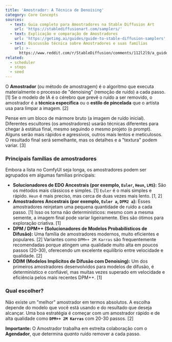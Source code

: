 ```yaml
---
title: 'Amostrador: A Técnica de Denoising'
category: Core Concepts
sources:
  - text: Guia completo para Amostradores na Stable Diffusion Art
    url: 'https://stablediffusionart.com/samplers/'
  - text: Explicação e comparação de Amostradores
    url: 'https://getimg.ai/guides/guide-to-stable-diffusion-samplers'
  - text: Discussão técnica sobre Amostradores e suas famílias
    url: >-
      https://www.reddit.com/r/StableDiffusion/comments/112l2l9/a_guide_to_the_various_samplers_and_what_they_do/
related:
  - scheduler
  - steps
  - seed
---
```


O **Amostrador** (ou método de amostragem) é o algoritmo que executa materialmente o processo de "denoising" (remoção de ruído) a cada passo. [1] Se o modelo de IA é o cérebro que prevê o ruído a ser removido, o amostrador é a **técnica específica** ou o **estilo de pincelada** que o artista usa para limpar a imagem. [2]

Pense em um bloco de mármore bruto (a imagem de ruído inicial). Diferentes escultores (os amostradores) usarão técnicas diferentes para chegar à estátua final, mesmo seguindo o mesmo projeto (o prompt). Alguns serão mais rápidos e agressivos, outros mais lentos e meticulosos. O resultado final será semelhante, mas os detalhes e a "textura" podem variar. [3]

### Principais famílias de amostradores

Embora a lista no ComfyUI seja longa, os amostradores podem ser agrupados em algumas famílias principais:

- **Solucionadores de EDO Ancestrais (por exemplo, `Euler`, `Heun`, `LMS`):** São os métodos mais clássicos e simples. [1] `Euler` é o mais simples e rápido. `Heun` é mais preciso, mas cerca de duas vezes mais lento. [1, 2]
- **Amostradores Ancestrais (por exemplo, `Euler a`, `DPM2 a`):** Esses amostradores reinjetam uma pequena quantidade de ruído a cada passo. [1] Isso os torna não determinísticos: mesmo com a mesma semente, a imagem final pode variar ligeiramente. Eles são ótimos para exploração criativa. [1]
- **DPM / DPM++ (Solucionadores de Modelos Probabilísticos de Difusão):** Uma família de amostradores modernos, muito eficientes e populares. [2] Variantes como `DPM++ 2M Karras` são frequentemente recomendadas porque atingem uma qualidade muito alta em poucos passos (20-30), oferecendo um excelente equilíbrio entre velocidade e qualidade. [2]
- **DDIM (Modelos Implícitos de Difusão com Denoising):** Um dos primeiros amostradores desenvolvidos para modelos de difusão, é determinístico e confiável, mas muitas vezes superado em velocidade e eficiência pelos mais recentes DPM++. [1]

### Qual escolher?

Não existe um "melhor" amostrador em termos absolutos. A escolha depende do modelo que você está usando e do resultado que deseja alcançar. Uma boa estratégia é começar com um amostrador rápido e de alta qualidade como **`DPM++ 2M Karras`** com 20-30 passos. [2]

**Importante:** O Amostrador trabalha em estreita colaboração com o **Agendador**, que determina *quanto* ruído remover a cada passo.
